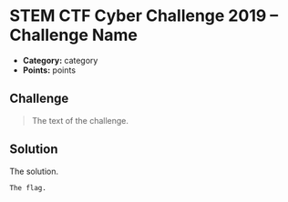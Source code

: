 # STEM CTF Cyber Challenge 2019 – Challenge Name

* **Category:** category
* **Points:** points

## Challenge

> The text of 
> the challenge.

## Solution

The solution.

```
The flag.
```